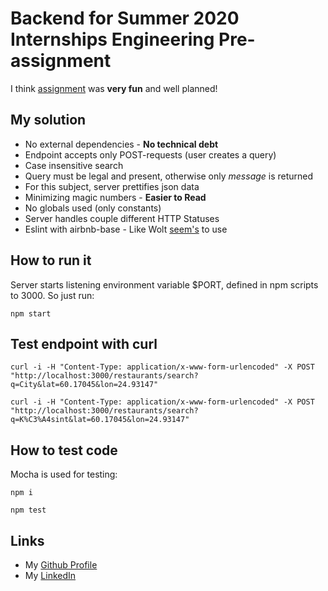 # Backend for Summer 2020 Internships Engineering Pre-assignment

I think [assignment](https://github.com/woltapp/summer2020) was **very fun** and well planned!

## My solution
* No external dependencies - **No technical debt**
* Endpoint accepts only POST-requests (user creates a query)
* Case insensitive search
* Query must be legal and present, otherwise only  _message_ is returned
* For this subject, server prettifies json data
* Minimizing magic numbers - **Easier to Read**
* No globals used (only constants)
* Server handles couple different HTTP Statuses
* Eslint with airbnb-base - Like
Wolt [seem's](https://github.com/woltapp/redux-autoloader/blob/master/.eslintrc) to use

## How to run it
Server starts listening environment variable $PORT, defined in npm scripts to 3000.
So just run:

```npm start```

## Test endpoint with curl
```curl -i -H "Content-Type: application/x-www-form-urlencoded" -X POST "http://localhost:3000/restaurants/search?q=City&lat=60.17045&lon=24.93147"```

```curl -i -H "Content-Type: application/x-www-form-urlencoded" -X POST "http://localhost:3000/restaurants/search?q=K%C3%A4sint&lat=60.17045&lon=24.93147"```

## How to test code
Mocha is used for testing:

```npm i```

```npm test```


## Links
* My [Github Profile](https://github.com/tuommii)
* My [LinkedIn](www.linkedin.com/in/miikka-tuominen-dev)

